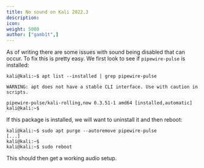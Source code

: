 ```yaml
---
title: No sound on Kali 2022.3
description:
icon:
weight: 5000
author: ["gamb1t",]
---
```


As of writing there are some issues with sound being disabled that can occur. To fix this is pretty easy. We first look to see if `pipewire-pulse` is installed:

```console
kali@kali:~$ apt list --installed | grep pipewire-pulse

WARNING: apt does not have a stable CLI interface. Use with caution in scripts.

pipewire-pulse/kali-rolling,now 0.3.51-1 amd64 [installed,automatic]
kali@kali:~$
```

If this package is installed, we will want to uninstall it and then reboot:

```console
kali@kali:~$ sudo apt purge --autoremove pipewire-pulse
[...]
kali@kali:~$
kali@kali:~$ sudo reboot
```

This should then get a working audio setup.
